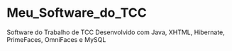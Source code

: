 # Meu_Software_do_TCC
 Software do Trabalho de TCC Desenvolvido com Java, XHTML, Hibernate, PrimeFaces, OmniFaces e MySQL
